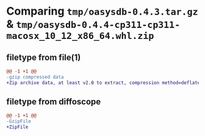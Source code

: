 # Comparing `tmp/oasysdb-0.4.3.tar.gz` & `tmp/oasysdb-0.4.4-cp311-cp311-macosx_10_12_x86_64.whl.zip`

## filetype from file(1)

```diff
@@ -1 +1 @@
-gzip compressed data
+Zip archive data, at least v2.0 to extract, compression method=deflate
```

## filetype from diffoscope

```diff
@@ -1 +1 @@
-GzipFile
+ZipFile
```

